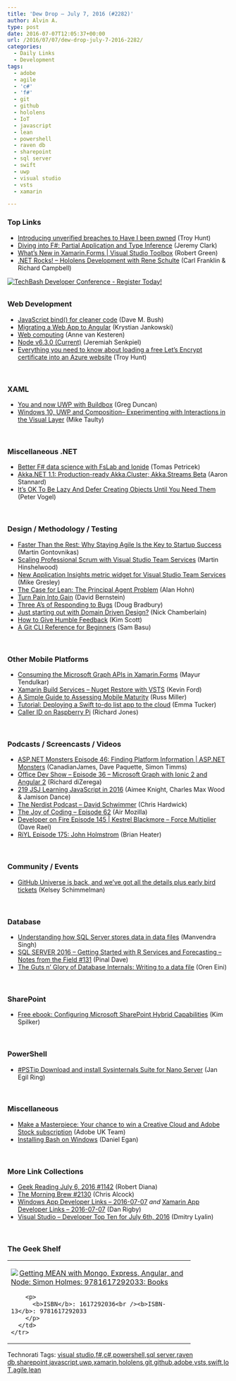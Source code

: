 ```yaml
---
title: 'Dew Drop – July 7, 2016 (#2282)'
author: Alvin A.
type: post
date: 2016-07-07T12:05:37+00:00
url: /2016/07/07/dew-drop-july-7-2016-2282/
categories:
  - Daily Links
  - Development
tags:
  - adobe
  - agile
  - 'c#'
  - 'f#'
  - git
  - github
  - hololens
  - IoT
  - javascript
  - lean
  - powershell
  - raven db
  - sharepoint
  - sql server
  - swift
  - uwp
  - visual studio
  - vsts
  - xamarin

---
```

### <a name="top"></a>Top Links

  * <a href="http://feedproxy.google.com/~r/TroyHunt/~3/c7N681AF3jc/" target="_blank">Introducing unverified breaches to Have I been pwned</a> (Troy Hunt)
  * <a href="http://jeremybytes.blogspot.com/2016/07/diving-into-f-partial-application-and.html" target="_blank">Diving into F#: Partial Application and Type Inference</a> (Jeremy Clark)
  * <a href="https://channel9.msdn.com/Shows/Visual-Studio-Toolbox/Whats-New-in-XamarinForms?WT.mc_id=DX_MVP4025064" target="_blank">What&#8217;s New in Xamarin.Forms | Visual Studio Toolbox</a> (Robert Green)
  * <a href="http://www.dotnetrocks.com/default.aspx?ShowNum=1319" target="_blank">.NET Rocks! &#8211; Hololens Development with Rene Schulte</a> (Carl Franklin & Richard Campbell)

<a href="http://www.techbash.com/" target="_blank"><img decoding="async" title="TechBash 2016" style="border-top: 0px; border-right: 0px; background-image: none; border-bottom: 0px; padding-top: 0px; padding-left: 0px; border-left: 0px; margin: 0px 0px 10px; padding-right: 0px" border="0" alt="TechBash Developer Conference - Register Today!" src="/wp-content/uploads/2016/07/QuickAd-v2.png" /></a>

### <a name="web"></a>Web Development

  * <a href="http://blog.dmbcllc.com/javascript-bind-for-cleaner-code/" target="_blank">JavaScript bind() for cleaner code</a> (Dave M. Bush)
  * <a href="https://dzone.com/articles/migrating-a-web-app-to-angular-1?utm_medium=feed&utm_source=feedpress.me&utm_campaign=Feed%3A+dzone%2Fwebdev" target="_blank">Migrating a Web App to Angular</a> (Krystian Jankowski)
  * <a href="https://annevankesteren.nl/2016/07/web-computing" target="_blank">Web computing</a> (Anne van Kesteren)
  * <a href="https://nodejs.org/en/blog/release/v6.3.0" target="_blank">Node v6.3.0 (Current)</a> (Jeremiah Senkpiel)
  * <a href="http://feedproxy.google.com/~r/TroyHunt/~3/_f-_2Lbme9M/" target="_blank">Everything you need to know about loading a free Let&#8217;s Encrypt certificate into an Azure website</a> (Troy Hunt)

&nbsp;

### <a name="silverlight"></a>XAML

  * <a href="https://channel9.msdn.com/coding4fun/blog/You-and-now-UWP-with-Buildbox?WT.mc_id=DX_MVP4025064" target="_blank">You and now UWP with Buildbox</a> (Greg Duncan)
  * <a href="http://feedproxy.google.com/~r/mtaulty/~3/NcaEcNXsycY/" target="_blank">Windows 10, UWP and Composition– Experimenting with Interactions in the Visual Layer</a> (Mike Taulty)

&nbsp;

### <a name="dotnet"></a>Miscellaneous .NET

  * <a href="http://tomasp.net/blog/2016/fslab-ionide/index.html" target="_blank">Better F# data science with FsLab and Ionide</a> (Tomas Petricek)
  * <a href="https://petabridge.com/blog/akkadotnet-11-cluster-streams/" target="_blank">Akka.NET 1.1: Production-ready Akka.Cluster; Akka.Streams Beta</a> (Aaron Stannard)
  * <a href="https://visualstudiomagazine.com/articles/2016/07/06/lazy-t-objects-in-dotnet.aspx" target="_blank">It&#8217;s OK To Be Lazy And Defer Creating Objects Until You Need Them</a> (Peter Vogel)

&nbsp;

### <a name="design"></a>Design / Methodology / Testing

  * <a href="https://dzone.com/articles/faster-than-the-rest-why-staying-agile-is-the-key?utm_medium=feed&utm_source=feedpress.me&utm_campaign=Feed%3A+dzone%2Fagile" target="_blank">Faster Than the Rest: Why Staying Agile Is the Key to Startup Success</a> (Martin Gontovnikas)
  * <a href="http://nkdagility.com/scaling-professional-scrum-visual-studio-team-services/" target="_blank">Scaling Professional Scrum with Visual Studio Team Services</a> (Martin Hinshelwood)
  * <a href="https://azure.microsoft.com/blog/new-application-insights-metric-widget-for-visual-studio-team-services/" target="_blank">New Application Insights metric widget for Visual Studio Team Services</a> (Mike Gresley)
  * <a href="https://dzone.com/articles/the-case-for-lean-the-principal-agent-problem?utm_medium=feed&utm_source=feedpress.me&utm_campaign=Feed%3A+dzone%2Fagile" target="_blank">The Case for Lean: The Principal Agent Problem</a> (Alan Hohn)
  * <a href="https://dzone.com/articles/turn-pain-into-gain?utm_medium=feed&utm_source=feedpress.me&utm_campaign=Feed%3A+dzone%2Fagile" target="_blank">Turn Pain Into Gain</a> (David Bernstein)
  * <a href="https://blog.8thlight.com/doug-bradbury/2017/07/06/three-a-s-of-responding-to-bugs.html" target="_blank">Three A&#8217;s of Responding to Bugs</a> (Doug Bradbury)
  * <a href="https://buildplease.com/pages/dddweekly/" target="_blank">Just starting out with Domain Driven Design?</a> (Nick Chamberlain)
  * <a href="http://www.radicalcandor.com/blog/give-humble-feedback/" target="_blank">How to Give Humble Feedback</a> (Kim Scott)
  * <a href="http://developer.telerik.com/featured/git-cli-reference-beginners/" target="_blank">A Git CLI Reference for Beginners</a> (Sam Basu)

&nbsp;

### <a name="mobile"></a>Other Mobile Platforms

  * <a href="https://blog.xamarin.com/enable-graph-functionality-xamarin-forms-apps/" target="_blank">Consuming the Microsoft Graph APIs in Xamarin.Forms</a> (Mayur Tendulkar)
  * <a href="http://windingroadway.blogspot.com/2016/07/xamarin-build-services-nuget-restore.html" target="_blank">Xamarin Build Services &#8211; Nuget Restore with VSTS</a> (Kevin Ford)
  * <a href="http://magenic.com/Blog/Post/167/A-Simple-Guide-to-Assessing-Mobile-Maturity" target="_blank">A Simple Guide to Assessing Mobile Maturity</a> (Russ Miller)
  * <a href="https://developer.ibm.com/swift/2016/07/06/tutorial-deploying-a-swift-to-do-list-app-to-the-cloud/" target="_blank">Tutorial: Deploying a Swift to-do list app to the cloud</a> (Emma Tucker)
  * <a href="http://feedproxy.google.com/~r/geekswithblogs/~3/2rkcMd5r7K8/caller-id-on-raspberry-pi.aspx" target="_blank">Caller ID on Raspberry Pi</a> (Richard Jones)

&nbsp;

### <a name="podcasts"></a>Podcasts / Screencasts / Videos

  * <a href="https://channel9.msdn.com/Series/aspnetmonsters/ASPNET-Monsters-Episode-46-Finding-Platform-Information?WT.mc_id=DX_MVP4025064" target="_blank">ASP.NET Monsters Episode 46: Finding Platform Information | ASP.NET Monsters</a> (CanadianJames, Dave Paquette, Simon Timms)
  * <a href="https://channel9.msdn.com/Shows/Office-Dev-Show/Office-Dev-Show-Episode-36-Microsoft-Graph-with-Ionic-2-and-Angular-2?WT.mc_id=DX_MVP4025064" target="_blank">Office Dev Show &#8211; Episode 36 &#8211; Microsoft Graph with Ionic 2 and Angular 2</a> (Richard diZerega)
  * <a href="https://devchat.tv/js-jabber/219-jsj-learning-javascript-in-2016" target="_blank">219 JSJ Learning JavaScript in 2016</a> (Aimee Knight, Charles Max Wood & Jamison Dance)
  * <a href="http://nerdist.libsyn.com/david-schwimmer" target="_blank">The Nerdist Podcast &#8211; David Schwimmer</a> (Chris Hardwick)
  * <a href="https://air.mozilla.org/the-joy-of-coding-episode-62/" target="_blank">The Joy of Coding &#8211; Episode 62</a> (Air Mozilla)
  * <a href="http://developeronfire.com/episode-145-kestrel-blackmore-force-multiplier" target="_blank">Developer on Fire Episode 145 | Kestrel Blackmore &#8211; Force Multiplier</a> (Dave Rael)
  * <a href="http://riyl.podbean.com/e/episode-175-john-holmstrom/" target="_blank">RiYL Episode 175: John Holmstrom</a> (Brian Heater)

&nbsp;

### <a name="events"></a>Community / Events

  * <a href="https://github.com/blog/2205-github-universe-is-back-and-we-ve-got-all-the-details-plus-early-bird-tickets" target="_blank">GitHub Universe is back, and we&#8217;ve got all the details plus early bird tickets</a> (Kelsey Schimmelman)

&nbsp;

### <a name="sql"></a>Database

  * <a href="http://feedproxy.google.com/~r/MSSQLTips-LatestSqlServerTips/~3/sq_xYXTe8nQ/tip.asp" target="_blank">Understanding how SQL Server stores data in data files</a> (Manvendra Singh)
  * <a href="http://blog.sqlauthority.com/2016/07/07/sql-server-2016-getting-started-r-services-forecasting-notes-field-131/" target="_blank">SQL SERVER 2016 – Getting Started with R Services and Forecasting – Notes from the Field #131</a> (Pinal Dave)
  * <a href="http://feedproxy.google.com/~r/AyendeRahien/~3/mQktkA_w8Lk/the-guts-n-glory-of-database-internals-writing-to-a-data-file" target="_blank">The Guts n’ Glory of Database Internals: Writing to a data file</a> (Oren Eini)

&nbsp;

### <a name="sp"></a>SharePoint

  * <a href="https://blogs.msdn.microsoft.com/microsoft_press/2016/07/06/free-ebook-configuring-microsoft-sharepoint-hybrid-capabilities/" target="_blank">Free ebook: Configuring Microsoft SharePoint Hybrid Capabilities</a> (Kim Spilker)

&nbsp;

### <a name="ps"></a>PowerShell

  * <a href="http://www.powershellmagazine.com/2016/07/06/pstip-download-and-install-sysinternals-suite-for-nano-server/" target="_blank">#PSTip Download and install Sysinternals Suite for Nano Server</a> (Jan Egil Ring)

&nbsp;

### <a name="misc"></a>Miscellaneous

  * <a href="http://blogs.adobe.com/creative/make-a-masterpiece-your-chance-to-win-a-creative-cloud-and-adobe-stock-subscription" target="_blank">Make a Masterpiece: Your chance to win a Creative Cloud and Adobe Stock subscription</a> (Adobe UK Team)
  * <a href="http://thesociablegeek.com/dev-stuff/installing-bash-on-windows/" target="_blank">Installing Bash on Windows</a> (Daniel Egan)

&nbsp;

### <a name="links"></a>More Link Collections

  * <a href="http://feeds.regulargeek.com/~r/RegularGeek/~3/045rE8Firjw/" target="_blank">Geek Reading July 6, 2016 #1142</a> (Robert Diana)
  * <a href="http://feedproxy.google.com/~r/ReflectivePerspective/~3/ghz8POB54FI/" target="_blank">The Morning Brew #2130</a> (Chris Alcock)
  * <a href="http://windowsappdev.com/2016/07/windows-app-developer-links-2016-07-07/" target="_blank">Windows App Developer Links &#8211; 2016-07-07</a> _and_ <a href="http://allaboutxamarin.com/2016/07/xamarin-app-developer-links-2016-07-07/" target="_blank">Xamarin App Developer Links &#8211; 2016-07-07</a> (Dan Rigby)
  * <a href="http://www.lyalin.com/2016/07/06/visual-studio-developer-top-ten-for-july-6th-2016/" target="_blank">Visual Studio – Developer Top Ten for July 6th, 2016</a> (Dmitry Lyalin)

&nbsp;

### <a name="shelf"></a>The Geek Shelf

<div id="scid:7dc1bd33-94bd-46fd-a20b-0131235bcd47:495c2d1c-c7ac-4fac-85b4-dac294f861a4" class="wlWriterEditableSmartContent" style="float: none; padding-bottom: 0px; padding-top: 0px; padding-left: 0px; margin: 0px; display: inline; padding-right: 0px">
  <table cellspacing="0" cellpadding="2" width="400" border="0" unselectable="on">
    <tr>
      <td valign="top" width="400">
        <p>
          <a title="Getting MEAN with Mongo, Express, Angular, and Node: Simon Holmes: 9781617292033: Books" href="http://www.amazon.com/exec/obidos/ASIN/1617292036/amavin-20"><img data-recalc-dims="1" decoding="async" src="https://i0.wp.com/images.amazon.com/images/P/1617292036.01.MZZZZZZZ.jpg?w=660" border="0" align="left" style="float:left" />Getting MEAN with Mongo, Express, Angular, and Node: Simon Holmes: 9781617292033: Books</a>
        </p>
        
        <p>
          <b>ISBN</b>: 1617292036<br /><b>ISBN-13</b>: 9781617292033
        </p>
      </td>
    </tr>
  </table>
</div>

<div id="scid:0767317B-992E-4b12-91E0-4F059A8CECA8:2a54d981-4e1b-4a18-a465-58a12adae106" class="wlWriterEditableSmartContent" style="float: none; padding-bottom: 0px; padding-top: 0px; padding-left: 0px; margin: 0px; display: inline; padding-right: 0px">
  Technorati Tags: <a href="http://technorati.com/tags/visual+studio" rel="tag">visual studio</a>,<a href="http://technorati.com/tags/f%23" rel="tag">f#</a>,<a href="http://technorati.com/tags/c%23" rel="tag">c#</a>,<a href="http://technorati.com/tags/powershell" rel="tag">powershell</a>,<a href="http://technorati.com/tags/sql+server" rel="tag">sql server</a>,<a href="http://technorati.com/tags/raven+db" rel="tag">raven db</a>,<a href="http://technorati.com/tags/sharepoint" rel="tag">sharepoint</a>,<a href="http://technorati.com/tags/javascript" rel="tag">javascript</a>,<a href="http://technorati.com/tags/uwp" rel="tag">uwp</a>,<a href="http://technorati.com/tags/xamarin" rel="tag">xamarin</a>,<a href="http://technorati.com/tags/hololens" rel="tag">hololens</a>,<a href="http://technorati.com/tags/git" rel="tag">git</a>,<a href="http://technorati.com/tags/github" rel="tag">github</a>,<a href="http://technorati.com/tags/adobe" rel="tag">adobe</a>,<a href="http://technorati.com/tags/vsts" rel="tag">vsts</a>,<a href="http://technorati.com/tags/swift" rel="tag">swift</a>,<a href="http://technorati.com/tags/IoT" rel="tag">IoT</a>,<a href="http://technorati.com/tags/agile" rel="tag">agile</a>,<a href="http://technorati.com/tags/lean" rel="tag">lean</a>
</div>